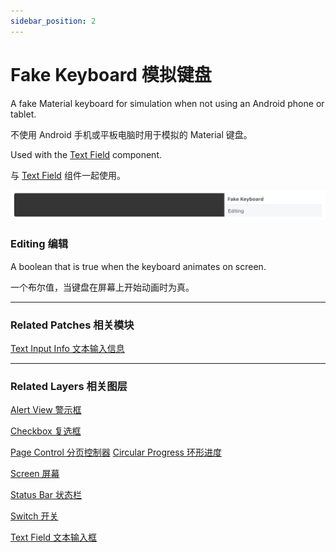 ```yaml
---
sidebar_position: 2
---
```


# Fake Keyboard 模拟键盘

 

A fake Material keyboard for simulation when not using an Android phone or tablet.

不使用 Android 手机或平板电脑时用于模拟的 Material 键盘。

Used with the [Text Field](./Text%20Field.md) component.

与 [Text Field](./Text%20Field.md) 组件一起使用。

![Image](./../../../static/img/docs/Material/fake-keyboard.png)

### Editing 编辑

A boolean that is true when the keyboard animates on screen.

一个布尔值，当键盘在屏幕上开始动画时为真。

------

### Related Patches 相关模块

[Text Input Info 文本输入信息](./../Text/Text%20Input%20Info.md)

------

### Related Layers 相关图层

[Alert View 警示框](./Alert%20View.md)

[Checkbox 复选框](./Checkbox.md)

[Page Control 分页控制器](./Page%20Control.md)
[Circular Progress 环形进度](./Circular%20Progress.md)

[Screen 屏幕](./Screen.md)

[Status Bar 状态栏](./Status%20bar.md)

[Switch 开关](./Switch.md)

[Text Field 文本输入框](./Text%20Field.md)
